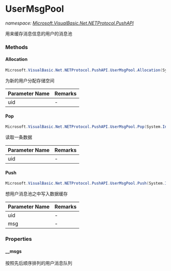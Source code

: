 ﻿# UserMsgPool
_namespace: [Microsoft.VisualBasic.Net.NETProtocol.PushAPI](./index.md)_

用来缓存消息信息的用户的消息池



### Methods

#### Allocation
```csharp
Microsoft.VisualBasic.Net.NETProtocol.PushAPI.UserMsgPool.Allocation(System.Int64)
```
为新的用户分配存储空间

|Parameter Name|Remarks|
|--------------|-------|
|uid|-|


#### Pop
```csharp
Microsoft.VisualBasic.Net.NETProtocol.PushAPI.UserMsgPool.Pop(System.Int64)
```
读取一条数据

|Parameter Name|Remarks|
|--------------|-------|
|uid|-|


#### Push
```csharp
Microsoft.VisualBasic.Net.NETProtocol.PushAPI.UserMsgPool.Push(System.Int64,Microsoft.VisualBasic.Net.Protocols.RequestStream)
```
想用户消息池之中写入数据缓存

|Parameter Name|Remarks|
|--------------|-------|
|uid|-|
|msg|-|



### Properties

#### __msgs
按照先后顺序排列的用户消息队列
